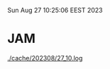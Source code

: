 Sun Aug 27 10:25:06 EEST 2023
# JAM
<a href='./cache/202308/27_10.log'>./cache/202308/27_10.log</a>
